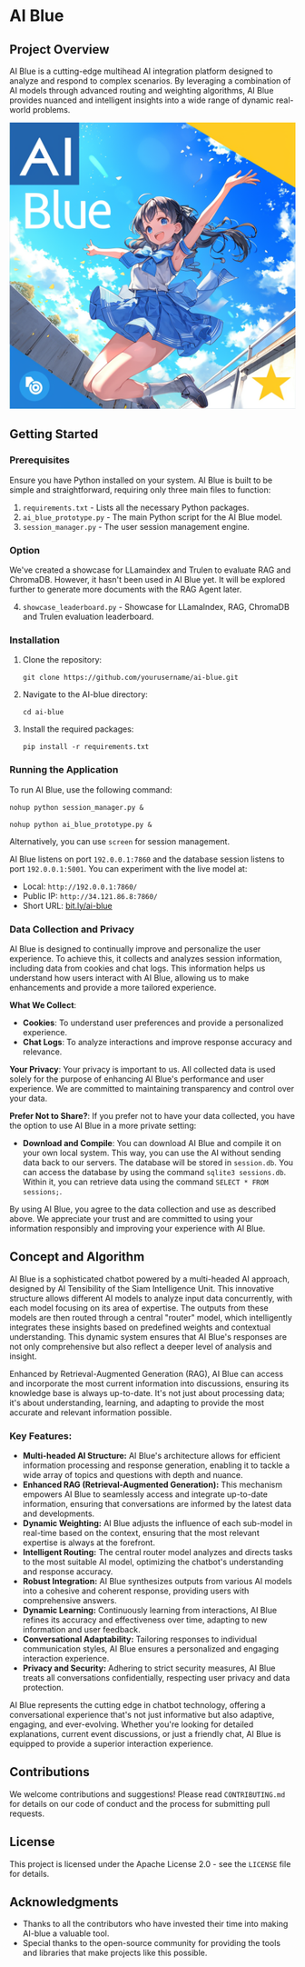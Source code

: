 # AI Blue

## Project Overview

AI Blue is a cutting-edge multihead AI integration platform designed to analyze and respond to complex scenarios. By leveraging a combination of AI models through advanced routing and weighting algorithms, AI Blue provides nuanced and intelligent insights into a wide range of dynamic real-world problems.

![AI Blue Logo](anime_ai_blue.png)

## Getting Started

### Prerequisites

Ensure you have Python installed on your system. AI Blue is built to be simple and straightforward, requiring only three main files to function:

1. `requirements.txt` - Lists all the necessary Python packages.
2. `ai_blue_prototype.py` - The main Python script for the AI Blue model.
3. `session_manager.py` - The user session management engine.

### Option

We've created a showcase for LLamaindex and Trulen to evaluate RAG and ChromaDB. However, it hasn't been used in AI Blue yet. It will be explored further to generate more documents with the RAG Agent later.

4. `showcase_leaderboard.py` - Showcase for LLamaIndex, RAG, ChromaDB and Trulen evaluation leaderboard.

### Installation

1. Clone the repository:
   ```console
   git clone https://github.com/yourusername/ai-blue.git
   ```
2. Navigate to the AI-blue directory:
   ```console
   cd ai-blue
   ```
3. Install the required packages:
   ```console
   pip install -r requirements.txt
   ```


### Running the Application

To run AI Blue, use the following command:

```console
nohup python session_manager.py &
```

```console
nohup python ai_blue_prototype.py &
```

Alternatively, you can use `screen` for session management.

AI Blue listens on port `192.0.0.1:7860` and the database session listens to port `192.0.0.1:5001`. You can experiment with the live model at:

- Local: `http://192.0.0.1:7860/`
- Public IP: `http://34.121.86.8:7860/`
- Short URL: [bit.ly/ai-blue](http://bit.ly/ai-blue)

### Data Collection and Privacy

AI Blue is designed to continually improve and personalize the user experience. To achieve this, it collects and analyzes session information, including data from cookies and chat logs. This information helps us understand how users interact with AI Blue, allowing us to make enhancements and provide a more tailored experience.

**What We Collect**:
- **Cookies**: To understand user preferences and provide a personalized experience.
- **Chat Logs**: To analyze interactions and improve response accuracy and relevance.

**Your Privacy**:
Your privacy is important to us. All collected data is used solely for the purpose of enhancing AI Blue's performance and user experience. We are committed to maintaining transparency and control over your data.

**Prefer Not to Share?**:
If you prefer not to have your data collected, you have the option to use AI Blue in a more private setting:
- **Download and Compile**: You can download AI Blue and compile it on your own local system. This way, you can use the AI without sending data back to our servers. The database will be stored in `session.db`. You can access the database by using the command `sqlite3 sessions.db`. Within it, you can retrieve data using the command `SELECT * FROM sessions;`.

By using AI Blue, you agree to the data collection and use as described above. We appreciate your trust and are committed to using your information responsibly and improving your experience with AI Blue.


## Concept and Algorithm

AI Blue is a sophisticated chatbot powered by a multi-headed AI approach, designed by AI Tensibility of the Siam Intelligence Unit. This innovative structure allows different AI models to analyze input data concurrently, with each model focusing on its area of expertise. The outputs from these models are then routed through a central "router" model, which intelligently integrates these insights based on predefined weights and contextual understanding. This dynamic system ensures that AI Blue's responses are not only comprehensive but also reflect a deeper level of analysis and insight.

Enhanced by Retrieval-Augmented Generation (RAG), AI Blue can access and incorporate the most current information into discussions, ensuring its knowledge base is always up-to-date. It's not just about processing data; it's about understanding, learning, and adapting to provide the most accurate and relevant information possible.

### Key Features:

- **Multi-headed AI Structure:** AI Blue's architecture allows for efficient information processing and response generation, enabling it to tackle a wide array of topics and questions with depth and nuance.
- **Enhanced RAG (Retrieval-Augmented Generation):** This mechanism empowers AI Blue to seamlessly access and integrate up-to-date information, ensuring that conversations are informed by the latest data and developments.
- **Dynamic Weighting:** AI Blue adjusts the influence of each sub-model in real-time based on the context, ensuring that the most relevant expertise is always at the forefront.
- **Intelligent Routing:** The central router model analyzes and directs tasks to the most suitable AI model, optimizing the chatbot's understanding and response accuracy.
- **Robust Integration:** AI Blue synthesizes outputs from various AI models into a cohesive and coherent response, providing users with comprehensive answers.
- **Dynamic Learning:** Continuously learning from interactions, AI Blue refines its accuracy and effectiveness over time, adapting to new information and user feedback.
- **Conversational Adaptability:** Tailoring responses to individual communication styles, AI Blue ensures a personalized and engaging interaction experience.
- **Privacy and Security:** Adhering to strict security measures, AI Blue treats all conversations confidentially, respecting user privacy and data protection.

AI Blue represents the cutting edge in chatbot technology, offering a conversational experience that's not just informative but also adaptive, engaging, and ever-evolving. Whether you're looking for detailed explanations, current event discussions, or just a friendly chat, AI Blue is equipped to provide a superior interaction experience.

## Contributions

We welcome contributions and suggestions! Please read `CONTRIBUTING.md` for details on our code of conduct and the process for submitting pull requests.

## License

This project is licensed under the Apache License 2.0 - see the `LICENSE` file for details.

## Acknowledgments

- Thanks to all the contributors who have invested their time into making AI-blue a valuable tool.
- Special thanks to the open-source community for providing the tools and libraries that make projects like this possible.
